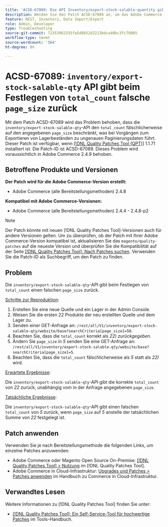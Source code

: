 ```yaml
---
title: 'ACSD-67089: Die API Inventory/export-stock-salable-quantity gibt bei festgelegter page_size eine falsche total_count zurück'
description: Wenden Sie den Patch ACSD-67089 an, um das Adobe Commerce-Problem zu beheben, bei dem die API „inventory/export-stock-salable-qty“ den Wert „total_count“ fälschlicherweise auf den angegebenen „page_size“ begrenzt, was zu ungenauen Paginierungsdaten während der Lagerexportvorgänge führt.
feature: REST, Inventory, Data Import/Export
role: Admin, Developer
type: Troubleshooting
source-git-commit: 72353962335fa5d8b52d2213bdca40bc3fc78085
workflow-type: tm+mt
source-wordcount: '364'
ht-degree: 0%

---
```


# ACSD-67089: `inventory/export-stock-salable-qty` API gibt beim Festlegen von `total_count` falsche `page_size` zurück

Mit dem Patch ACSD-67089 wird das Problem behoben, dass die `inventory/export-stock-salable-qty`-API den `total_count` fälschlicherweise auf den angegebenen `page_size` beschränkt, was bei Vorgängen zum Exportieren von Lagerbeständen zu ungenauen Paginierungsdaten führt. Dieser Patch ist verfügbar, wenn [[!DNL Quality Patches Tool (QPT)]](/help/tools/quality-patches-tool/quality-patches-tool-to-self-serve-quality-patches.md) 1.1.71 installiert ist. Die Patch-ID ist ACSD-67089. Dieses Problem wird voraussichtlich in Adobe Commerce 2.4.9 behoben.

## Betroffene Produkte und Versionen

**Der Patch wird für die Adobe Commerce-Version erstellt:**

* Adobe Commerce (alle Bereitstellungsmethoden) 2.4.8

**Kompatibel mit Adobe Commerce-Versionen:**

* Adobe Commerce (alle Bereitstellungsmethoden) 2.4.4 - 2.4.8-p2

>[!NOTE]
>
>Der Patch könnte mit neuen [!DNL Quality Patches Tool]-Versionen auch für andere Versionen gelten. Um zu überprüfen, ob der Patch mit Ihrer Adobe Commerce-Version kompatibel ist, aktualisieren Sie das `magento/quality-patches` auf die neueste Version und überprüfen Sie die Kompatibilität auf der Seite [[!DNL Quality Patches Tool]: Nach Patches suchen](https://experienceleague.adobe.com/tools/commerce-quality-patches/index.html?lang=de). Verwenden Sie die Patch-ID als Suchbegriff, um den Patch zu finden.

## Problem

Die `inventory/export-stock-salable-qty`-API gibt beim Festlegen von `total_count` einen falschen `page_size` zurück.

<u>Schritte zur Reproduktion</u>:

1. Erstellen Sie eine neue Quelle und ein Lager in der Admin Console.
1. Weisen Sie die ersten 22 Produkte der neu erstellten Quelle und dem Lager zu.
1. Senden einer GET-Anfrage an:
   `/rest/all/V1/inventory/export-stock-salable-qty/website/base?searchCriteria[page_size]=50`.
1. Beachten Sie, dass die `total_count` korrekt als *22) zurückgegeben*.
1. Ändern Sie `page_size` in *5* senden Sie eine GET-Anfrage an:
   `/rest/all/V1/inventory/export-stock-salable-qty/website/base?searchCriteria[page_size]=5`.
1. Beachten Sie, dass die `total_count` fälschlicherweise als *5* statt als *22)* wird.

<u>Erwartete Ergebnisse</u>:

Die `inventory/export-stock-salable-qty`-API gibt die korrekte `total_count` von *22* zurück, unabhängig vom in der Anfrage angegebenen `page_size`.

<u>Tatsächliche Ergebnisse</u>:

Die `inventory/export-stock-salable-qty`-API gibt einen falschen `total_count` von *5* zurück, wenn `page_size` auf *5* anstelle der tatsächlichen Summe von *22* festgelegt ist.

## Patch anwenden

Verwenden Sie je nach Bereitstellungsmethode die folgenden Links, um einzelne Patches anzuwenden:

* Adobe Commerce oder Magento Open Source On-Premise: [[!DNL Quality Patches Tool] > Nutzung](/help/tools/quality-patches-tool/usage.md) im [!DNL Quality Patches Tool].
* Adobe Commerce in Cloud-Infrastruktur: [Upgrades und Patches > Patches anwenden](https://experienceleague.adobe.com/docs/commerce-cloud-service/user-guide/develop/upgrade/apply-patches.html?lang=de) im Handbuch zu Commerce in Cloud-Infrastruktur.

## Verwandtes Lesen

Weitere Informationen zu [!DNL Quality Patches Tool] finden Sie unter:

* [[!DNL Quality Patches Tool]: Ein Self-Service-Tool für hochwertige Patches](/help/tools/quality-patches-tool/quality-patches-tool-to-self-serve-quality-patches.md) im Tools-Handbuch.
